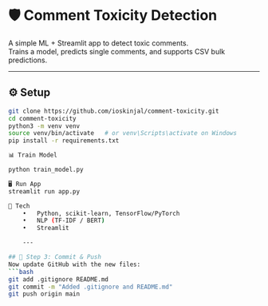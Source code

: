 # 🛡️ Comment Toxicity Detection

A simple ML + Streamlit app to detect toxic comments.  
Trains a model, predicts single comments, and supports CSV bulk predictions.

---

## ⚙️ Setup
```bash
git clone https://github.com/ioskinjal/comment-toxicity.git
cd comment-toxicity
python3 -m venv venv
source venv/bin/activate   # or venv\Scripts\activate on Windows
pip install -r requirements.txt

📊 Train Model

python train_model.py

🖥️ Run App
streamlit run app.py

🚀 Tech
	•	Python, scikit-learn, TensorFlow/PyTorch
	•	NLP (TF-IDF / BERT)
	•	Streamlit

	---

## 🔹 Step 3: Commit & Push
Now update GitHub with the new files:
```bash
git add .gitignore README.md
git commit -m "Added .gitignore and README.md"
git push origin main



    